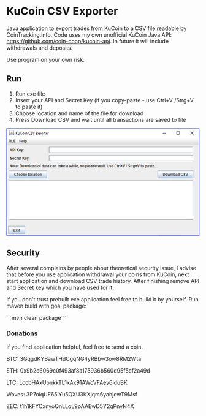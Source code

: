 # KuCoin CSV Exporter
Java application to export trades from KuCoin to a CSV file readable by CoinTracking.info. Code uses my own unofficial KuCoin Java API: https://github.com/coin-coop/kucoin-api. In future it will include withdrawals and deposits.

Use program on your own risk.

## Run

1. Run exe file
2. Insert your API and Secret Key (if you copy-paste - use Ctrl+V /Strg+V to paste it)
3. Choose location and name of the file for download
4. Press Download CSV and wait until all transactions are saved to file

![GUI](docs/gui.png?raw=true "Application GUI")

## Security

After several complains by people about theoretical security issue, I advise that before you use application withdrawal your coins from KuCoin, next start application and download CSV trade history. After finishing remove API and Secret key which you have used for it.

If you don't trust prebuilt exe application feel free to build it by yourself. Run maven build with goal package:

´´´mvn clean package´´´

### Donations

If you find application helpful, feel free to send a coin.

BTC: 3GqgdKYBawTHdCgqNG4yRBbw3ow8RM2Wta

ETH: 0x9b2c6069c0f493af8a175936b560d95f5cf2a49d

LTC: LccbHAxUpnkkTL1xAx91AWcVFAey6iduBK

Waves: 3P7oiqUF65iYu5QXU3KXjqm6yahjowT9Msf

ZEC: t1h1kFYCxnyoQnLLqL9pAAEwD5Y2qPnyN4X